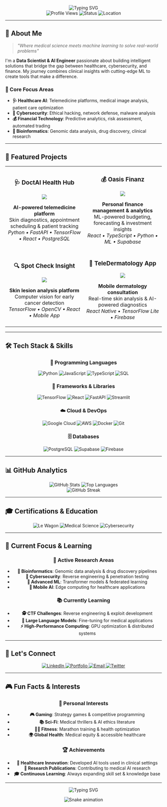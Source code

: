 <div align="center">
  <img src="https://readme-typing-svg.herokuapp.com?font=Fira+Code&weight=500&size=28&pause=1000&color=00D4FF&center=true&vCenter=true&width=435&lines=Hi+there%2C+I'm+Francis+I.K.%F0%9F%91%8B;Medical+Science+%2B+ML+%3D+Innovation;Building+the+future+of+healthcare+AI" alt="Typing SVG" />
</div>

<div align="center">
  <img src="https://komarev.com/ghpvc/?username=francis-ik&style=flat-square&color=blue" alt="Profile Views" />
  <img src="https://img.shields.io/badge/Status-Available%20for%20Opportunities-brightgreen" alt="Status" />
  <img src="https://img.shields.io/badge/Location-Global%20%7C%20Remote-blue" alt="Location" />
</div>

---

## 🎯 About Me

> *"Where medical science meets machine learning to solve real-world problems"*

I'm a **Data Scientist & AI Engineer** passionate about building intelligent solutions that bridge the gap between healthcare, cybersecurity, and finance. My journey combines clinical insights with cutting-edge ML to create tools that make a difference.

### 🧬 Core Focus Areas
- **🩺 Healthcare AI**: Telemedicine platforms, medical image analysis, patient care optimization
- **🔐 Cybersecurity**: Ethical hacking, network defense, malware analysis
- **💰 Financial Technology**: Predictive analytics, risk assessment, automated trading
- **🔬 Bioinformatics**: Genomic data analysis, drug discovery, clinical research

---

## 🚀 Featured Projects

<table>
  <tr>
    <td width="50%">
      <h3 align="center">🩺 DoctAI Health Hub</h3>
      <p align="center">
        <a href="https://github.com/francis-ik/doctai-health-hub" target="_blank">
          <img src="https://github-readme-stats.vercel.app/api/pin/?username=francis-ik&repo=doctai-health-hub&theme=radical&hide_border=true" />
        </a>
      </p>
      <p align="center">
        <strong>AI-powered telemedicine platform</strong><br/>
        Skin diagnostics, appointment scheduling & patient tracking<br/>
        <em>Python • FastAPI • TensorFlow • React • PostgreSQL</em>
      </p>
    </td>
    <td width="50%">
      <h3 align="center">💰 Oasis Finanz</h3>
      <p align="center">
        <a href="https://github.com/francis-ik/oasis-finanz" target="_blank">
          <img src="https://github-readme-stats.vercel.app/api/pin/?username=francis-ik&repo=oasis-finanz&theme=radical&hide_border=true" />
        </a>
      </p>
      <p align="center">
        <strong>Personal finance management & analytics</strong><br/>
        ML-powered budgeting, forecasting & investment insights<br/>
        <em>React • TypeScript • Python • ML • Supabase</em>
      </p>
    </td>
  </tr>
  <tr>
    <td width="50%">
      <h3 align="center">🔍 Spot Check Insight</h3>
      <p align="center">
        <a href="https://github.com/francis-ik/spot-check-insight" target="_blank">
          <img src="https://github-readme-stats.vercel.app/api/pin/?username=francis-ik&repo=spot-check-insight&theme=radical&hide_border=true" />
        </a>
      </p>
      <p align="center">
        <strong>Skin lesion analysis platform</strong><br/>
        Computer vision for early cancer detection<br/>
        <em>TensorFlow • OpenCV • React • Mobile App</em>
      </p>
    </td>
    <td width="50%">
      <h3 align="center">📱 TeleDermatology App</h3>
      <p align="center">
        <a href="https://github.com/francis-ik/tele-dermatology-app" target="_blank">
          <img src="https://github-readme-stats.vercel.app/api/pin/?username=francis-ik&repo=tele-dermatology-app&theme=radical&hide_border=true" />
        </a>
      </p>
      <p align="center">
        <strong>Mobile dermatology consultation</strong><br/>
        Real-time skin analysis & AI-powered diagnostics<br/>
        <em>React Native • TensorFlow Lite • Firebase</em>
      </p>
    </td>
  </tr>
</table>

---

## 🛠️ Tech Stack & Skills

<div align="center">

### 🐍 Programming Languages
![Python](https://img.shields.io/badge/Python-3776AB?style=for-the-badge&logo=python&logoColor=white)
![JavaScript](https://img.shields.io/badge/JavaScript-F7DF1E?style=for-the-badge&logo=javascript&logoColor=black)
![TypeScript](https://img.shields.io/badge/TypeScript-007ACC?style=for-the-badge&logo=typescript&logoColor=white)
![SQL](https://img.shields.io/badge/SQL-000000?style=for-the-badge&logo=mysql&logoColor=white)

### 🎯 Frameworks & Libraries
![TensorFlow](https://img.shields.io/badge/TensorFlow-FF6F00?style=for-the-badge&logo=tensorflow&logoColor=white)
![React](https://img.shields.io/badge/React-20232A?style=for-the-badge&logo=react&logoColor=61DAFB)
![FastAPI](https://img.shields.io/badge/FastAPI-009688?style=for-the-badge&logo=fastapi&logoColor=white)
![Streamlit](https://img.shields.io/badge/Streamlit-FF4B4B?style=for-the-badge&logo=streamlit&logoColor=white)

### ☁️ Cloud & DevOps
![Google Cloud](https://img.shields.io/badge/Google_Cloud-4285F4?style=for-the-badge&logo=google-cloud&logoColor=white)
![AWS](https://img.shields.io/badge/AWS-232F3E?style=for-the-badge&logo=amazon-aws&logoColor=white)
![Docker](https://img.shields.io/badge/Docker-2496ED?style=for-the-badge&logo=docker&logoColor=white)
![Git](https://img.shields.io/badge/Git-F05032?style=for-the-badge&logo=git&logoColor=white)

### 🗄️ Databases
![PostgreSQL](https://img.shields.io/badge/PostgreSQL-316192?style=for-the-badge&logo=postgresql&logoColor=white)
![Supabase](https://img.shields.io/badge/Supabase-3ECF8E?style=for-the-badge&logo=supabase&logoColor=white)
![Firebase](https://img.shields.io/badge/Firebase-FFCA28?style=for-the-badge&logo=firebase&logoColor=black)

</div>

---

## 📊 GitHub Analytics

<div align="center">
  <img src="https://github-readme-stats.vercel.app/api?username=francis-ik&show_icons=true&theme=radical&hide_border=true&include_all_commits=true&count_private=true" alt="GitHub Stats" />
  <img src="https://github-readme-stats.vercel.app/api/top-langs/?username=francis-ik&layout=compact&theme=radical&hide_border=true" alt="Top Languages" />
</div>

<div align="center">
  <img src="https://github-readme-streak-stats.herokuapp.com/?user=francis-ik&theme=radical&hide_border=true" alt="GitHub Streak" />
</div>

---

## 🎓 Certifications & Education

<div align="center">
  <img src="https://img.shields.io/badge/Le_Wagon-Data_Science_%26_AI-FF6B6B?style=for-the-badge&logo=le-wagon&logoColor=white" alt="Le Wagon" />
  <img src="https://img.shields.io/badge/Medical_Science-Clinical_Research-4ECDC4?style=for-the-badge&logo=medical&logoColor=white" alt="Medical Science" />
  <img src="https://img.shields.io/badge/Cybersecurity-Ethical_Hacking-FF6B35?style=for-the-badge&logo=security&logoColor=white" alt="Cybersecurity" />
</div>

---

## 🌟 Current Focus & Learning

<div align="center">

### 🔬 Active Research Areas
- **🧬 Bioinformatics**: Genomic data analysis & drug discovery pipelines
- **🔐 Cybersecurity**: Reverse engineering & penetration testing
- **🤖 Advanced ML**: Transformer models & federated learning
- **📱 Mobile AI**: Edge computing for healthcare applications

### 📚 Currently Learning
- **🕵️ CTF Challenges**: Reverse engineering & exploit development
- **🧠 Large Language Models**: Fine-tuning for medical applications
- **⚡ High-Performance Computing**: GPU optimization & distributed systems

</div>

---

## 🤝 Let's Connect

<div align="center">
  <a href="https://linkedin.com/in/francis-i-k-817254286" target="_blank">
    <img src="https://img.shields.io/badge/LinkedIn-0077B5?style=for-the-badge&logo=linkedin&logoColor=white" alt="LinkedIn" />
  </a>
  <a href="https://gamma.app/docs/sprcsynohthr6dp" target="_blank">
    <img src="https://img.shields.io/badge/Portfolio-000000?style=for-the-badge&logo=portfolio&logoColor=white" alt="Portfolio" />
  </a>
  <a href="mailto:francis.ik@example.com" target="_blank">
    <img src="https://img.shields.io/badge/Email-D14836?style=for-the-badge&logo=gmail&logoColor=white" alt="Email" />
  </a>
  <a href="https://twitter.com/francis_ik" target="_blank">
    <img src="https://img.shields.io/badge/Twitter-1DA1F2?style=for-the-badge&logo=twitter&logoColor=white" alt="Twitter" />
  </a>
</div>

---

## 🎮 Fun Facts & Interests

<div align="center">

### 🎯 Personal Interests
- **🎮 Gaming**: Strategy games & competitive programming
- **📚 Sci-Fi**: Medical thrillers & AI ethics literature
- **🏃‍♂️ Fitness**: Marathon training & health optimization
- **🌍 Global Health**: Medical equity & accessible healthcare

### 🏆 Achievements
- **🏥 Healthcare Innovation**: Developed AI tools used in clinical settings
- **🔬 Research Publications**: Contributing to medical AI research
- **🎓 Continuous Learning**: Always expanding skill set & knowledge base

</div>

---

<div align="center">
  <img src="https://readme-typing-svg.herokuapp.com?font=Fira+Code&weight=500&size=20&pause=1000&color=00D4FF&center=true&vCenter=true&width=435&lines=Ready+to+collaborate+on+the+next+big+thing!+%F0%9F%9A%80;Let's+build+the+future+together+%F0%9F%92%9C" alt="Typing SVG" />

  <br/>

  ![Snake animation](https://github.com/francis-ik/francis-ik/blob/output/github-contribution-grid-snake-dark.svg)
</div>
